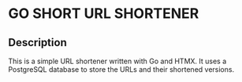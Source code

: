# GO SHORT URL SHORTENER

## Description

This is a simple URL shortener written with Go and HTMX. It uses a PostgreSQL database to store the URLs and their shortened versions.
